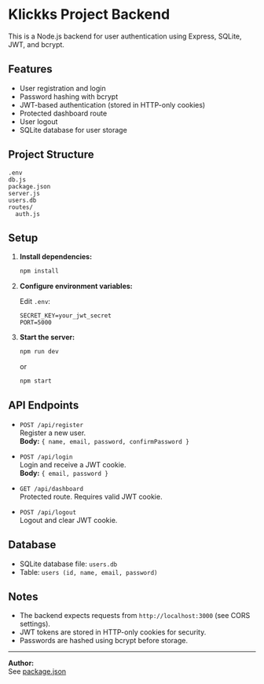 # Klickks Project Backend

This is a Node.js backend for user authentication using Express, SQLite, JWT, and bcrypt.

## Features

- User registration and login
- Password hashing with bcrypt
- JWT-based authentication (stored in HTTP-only cookies)
- Protected dashboard route
- User logout
- SQLite database for user storage

## Project Structure

```
.env
db.js
package.json
server.js
users.db
routes/
  auth.js
```

## Setup

1. **Install dependencies:**
   ```sh
   npm install
   ```

2. **Configure environment variables:**

   Edit `.env`:
   ```
   SECRET_KEY=your_jwt_secret
   PORT=5000
   ```

3. **Start the server:**
   ```sh
   npm run dev
   ```
   or
   ```sh
   npm start
   ```

## API Endpoints

- `POST /api/register`  
  Register a new user.  
  **Body:** `{ name, email, password, confirmPassword }`

- `POST /api/login`  
  Login and receive a JWT cookie.  
  **Body:** `{ email, password }`

- `GET /api/dashboard`  
  Protected route. Requires valid JWT cookie.

- `POST /api/logout`  
  Logout and clear JWT cookie.

## Database

- SQLite database file: `users.db`
- Table: `users (id, name, email, password)`

## Notes

- The backend expects requests from `http://localhost:3000` (see CORS settings).
- JWT tokens are stored in HTTP-only cookies for security.
- Passwords are hashed using bcrypt before storage.

---

**Author:**  
See [package.json](package.json)